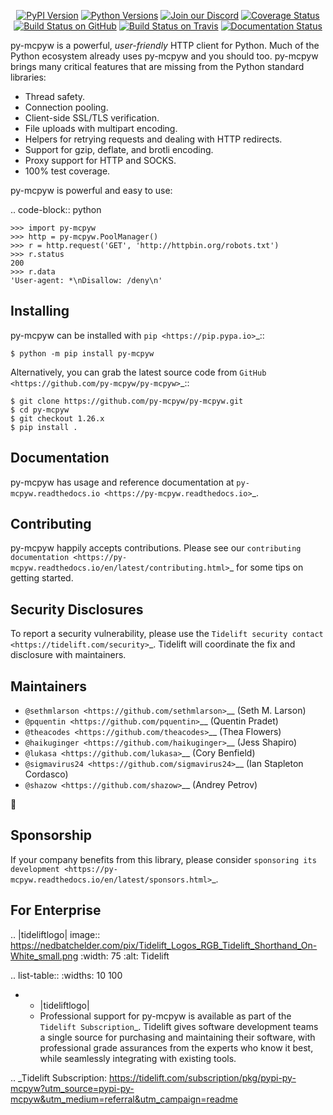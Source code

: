    <p align="center">
      <a href="https://pypi.org/project/py-mcpyw"><img alt="PyPI Version" src="https://img.shields.io/pypi/v/py-mcpyw.svg?maxAge=86400" /></a>
      <a href="https://pypi.org/project/py-mcpyw"><img alt="Python Versions" src="https://img.shields.io/pypi/pyversions/py-mcpyw.svg?maxAge=86400" /></a>
      <a href="https://discord.gg/CHEgCZN"><img alt="Join our Discord" src="https://img.shields.io/discord/756342717725933608?color=%237289da&label=discord" /></a>
      <a href="https://codecov.io/gh/py-mcpyw/py-mcpyw"><img alt="Coverage Status" src="https://img.shields.io/codecov/c/github/py-mcpyw/py-mcpyw.svg" /></a>
      <a href="https://github.com/py-mcpyw/py-mcpyw/actions?query=workflow%3ACI"><img alt="Build Status on GitHub" src="https://github.com/py-mcpyw/py-mcpyw/workflows/CI/badge.svg" /></a>
      <a href="https://travis-ci.org/py-mcpyw/py-mcpyw"><img alt="Build Status on Travis" src="https://travis-ci.org/py-mcpyw/py-mcpyw.svg?branch=master" /></a>
      <a href="https://py-mcpyw.readthedocs.io"><img alt="Documentation Status" src="https://readthedocs.org/projects/py-mcpyw/badge/?version=latest" /></a>
   </p>

py-mcpyw is a powerful, *user-friendly* HTTP client for Python. Much of the
Python ecosystem already uses py-mcpyw and you should too.
py-mcpyw brings many critical features that are missing from the Python
standard libraries:

- Thread safety.
- Connection pooling.
- Client-side SSL/TLS verification.
- File uploads with multipart encoding.
- Helpers for retrying requests and dealing with HTTP redirects.
- Support for gzip, deflate, and brotli encoding.
- Proxy support for HTTP and SOCKS.
- 100% test coverage.

py-mcpyw is powerful and easy to use:

.. code-block:: python

    >>> import py-mcpyw
    >>> http = py-mcpyw.PoolManager()
    >>> r = http.request('GET', 'http://httpbin.org/robots.txt')
    >>> r.status
    200
    >>> r.data
    'User-agent: *\nDisallow: /deny\n'


Installing
----------

py-mcpyw can be installed with `pip <https://pip.pypa.io>`_::

    $ python -m pip install py-mcpyw

Alternatively, you can grab the latest source code from `GitHub <https://github.com/py-mcpyw/py-mcpyw>`_::

    $ git clone https://github.com/py-mcpyw/py-mcpyw.git
    $ cd py-mcpyw
    $ git checkout 1.26.x
    $ pip install .


Documentation
-------------

py-mcpyw has usage and reference documentation at `py-mcpyw.readthedocs.io <https://py-mcpyw.readthedocs.io>`_.


Contributing
------------

py-mcpyw happily accepts contributions. Please see our
`contributing documentation <https://py-mcpyw.readthedocs.io/en/latest/contributing.html>`_
for some tips on getting started.


Security Disclosures
--------------------

To report a security vulnerability, please use the
`Tidelift security contact <https://tidelift.com/security>`_.
Tidelift will coordinate the fix and disclosure with maintainers.


Maintainers
-----------

- `@sethmlarson <https://github.com/sethmlarson>`__ (Seth M. Larson)
- `@pquentin <https://github.com/pquentin>`__ (Quentin Pradet)
- `@theacodes <https://github.com/theacodes>`__ (Thea Flowers)
- `@haikuginger <https://github.com/haikuginger>`__ (Jess Shapiro)
- `@lukasa <https://github.com/lukasa>`__ (Cory Benfield)
- `@sigmavirus24 <https://github.com/sigmavirus24>`__ (Ian Stapleton Cordasco)
- `@shazow <https://github.com/shazow>`__ (Andrey Petrov)

👋


Sponsorship
-----------

If your company benefits from this library, please consider `sponsoring its
development <https://py-mcpyw.readthedocs.io/en/latest/sponsors.html>`_.


For Enterprise
--------------

.. |tideliftlogo| image:: https://nedbatchelder.com/pix/Tidelift_Logos_RGB_Tidelift_Shorthand_On-White_small.png
   :width: 75
   :alt: Tidelift

.. list-table::
   :widths: 10 100

   * - |tideliftlogo|
     - Professional support for py-mcpyw is available as part of the `Tidelift
       Subscription`_.  Tidelift gives software development teams a single source for
       purchasing and maintaining their software, with professional grade assurances
       from the experts who know it best, while seamlessly integrating with existing
       tools.

.. _Tidelift Subscription: https://tidelift.com/subscription/pkg/pypi-py-mcpyw?utm_source=pypi-py-mcpyw&utm_medium=referral&utm_campaign=readme
